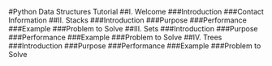 #Python Data Structures Tutorial
##I. Welcome
###Introduction
###Contact Information
##II. Stacks
###Introduction
###Purpose
###Performance
###Example
###Problem to Solve
##III. Sets
###Introduction
###Purpose
###Performance
###Example
###Problem to Solve
##IV. Trees
###Introduction
###Purpose
###Performance
###Example
###Problem to Solve
